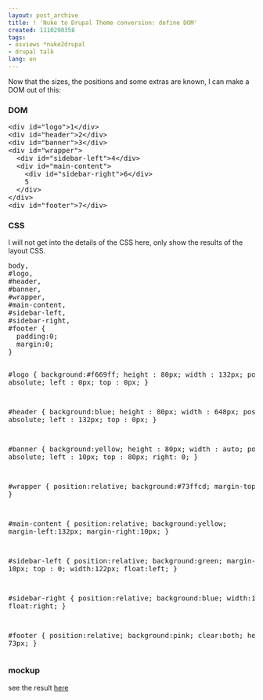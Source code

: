 ```yaml
---
layout: post_archive
title: ! 'Nuke to Drupal Theme conversion: define DOM'
created: 1110290358
tags:
- osviews *nuke2drupal
- drupal talk
lang: en
---
```

Now that the sizes, the positions and some extras are known, I can make a DOM out of this:
<h3>DOM</h3>
<pre>
&lt;div id=&quot;logo&quot;&gt;1&lt;/div&gt;
&lt;div id=&quot;header&quot;&gt;2&lt;/div&gt;
&lt;div id=&quot;banner&quot;&gt;3&lt;/div&gt;
&lt;div id=&quot;wrapper&quot;&gt;
  &lt;div id=&quot;sidebar-left&quot;&gt;4&lt;/div&gt;
  &lt;div id=&quot;main-content&quot;&gt;
    &lt;div id=&quot;sidebar-right&quot;&gt;6&lt;/div&gt;
    5
  &lt;/div&gt;
&lt;/div&gt;
&lt;div id=&quot;footer&quot;&gt;7&lt;/div&gt;
</pre>
<h3>CSS</h3>
I will not get into the details of the CSS here, only show the results of the layout CSS.
<pre>
body,
#logo,
#header, 
#banner,
#wrapper,
#main-content,
#sidebar-left,
#sidebar-right,
#footer {
  padding:0;
  margin:0;
}

#logo {
    background:#f669ff;
    height : 80px;
    width : 132px;
    position : absolute;
    left : 0px;
    top : 0px;
  }
  
#header {
    background:blue;
    height : 80px;
    width : 648px;
    position : absolute;
    left : 132px;
    top : 0px;
  }

#banner {
    background:yellow;
    height : 80px;
    width : auto;
    position : absolute;
    left : 10px;
    top : 80px;
    right: 0;
  }

#wrapper {
    position:relative;
    background:#73ffcd;
    margin-top : 160px;
  }

#main-content {
    position:relative;
    background:yellow;
    margin-left:132px;
    margin-right:10px;
  }

#sidebar-left {
    position:relative;
    background:green;
    margin-left : 10px;
    top : 0;
    width:122px;
    float:left;
  }

#sidebar-right {
    position:relative;
    background:blue;
    width:122px;
    float:right;
  }
  
#footer {
    position:relative;
    background:pink;
    clear:both;
    height : 73px;
  }
</pre>
<h3>mockup</h3>
see the result <a href="/misc/Regions_cutout.html">here</a>
